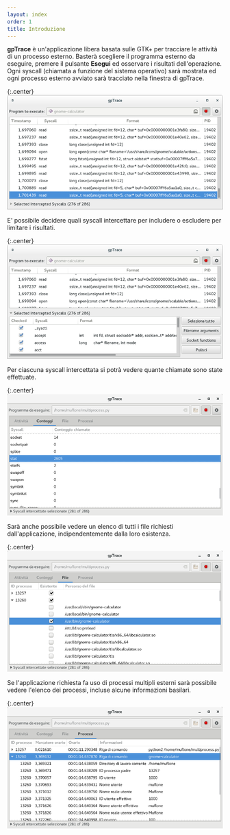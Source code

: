 ```yaml
---
layout: index
order: 1
title: Introduzione
---
```

**gpTrace** è un'applicazione libera basata sulle GTK+ per tracciare le
attività di un processo esterno.
Basterà scegliere il programma esterno da eseguire, premere il pulsante
**Esegui** ed osservare i risultati dell'operazione.
Ogni syscall (chiamata a funzione del sistema operativo) sarà mostrata ed ogni
processo esterno avviato sarà tracciato nella finestra di gpTrace.

{:.center}
![Finestra principale](/resources/gptrace/archive/latest/italian/main.png)
          
E' possibile decidere quali syscall intercettare per includere o escludere per
limitare i risultati.

{:.center}
![Finestra principale con elenco espanso](/resources/gptrace/archive/latest/italian/expanded.png)

Per ciascuna syscall intercettata si potrà vedere quante chiamate sono state
effettuate.

{:.center}
![Scheda Conteggi](/resources/gptrace/archive/latest/italian/counts.png)

Sarà anche possibile vedere un elenco di tutti i file richiesti
dall'applicazione, indipendentemente dalla loro esistenza.

{:.center}
![Scheda Files](/resources/gptrace/archive/latest/italian/files.png)

Se l'applicazione richiesta fa uso di processi multipli esterni sarà possibile
vedere l'elenco dei processi, incluse alcune informazioni basilari.

{:.center}
![Scheda Processi](/resources/gptrace/archive/latest/italian/processes.png)
